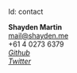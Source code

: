 Id: contact

**Shayden Martin**  
<mail@shayden.me>  
+61 4 0273 6379  
_[Github](https://github.com/shdzzl)_  
_[Twitter](https://twitter.com/shdzzl)_
